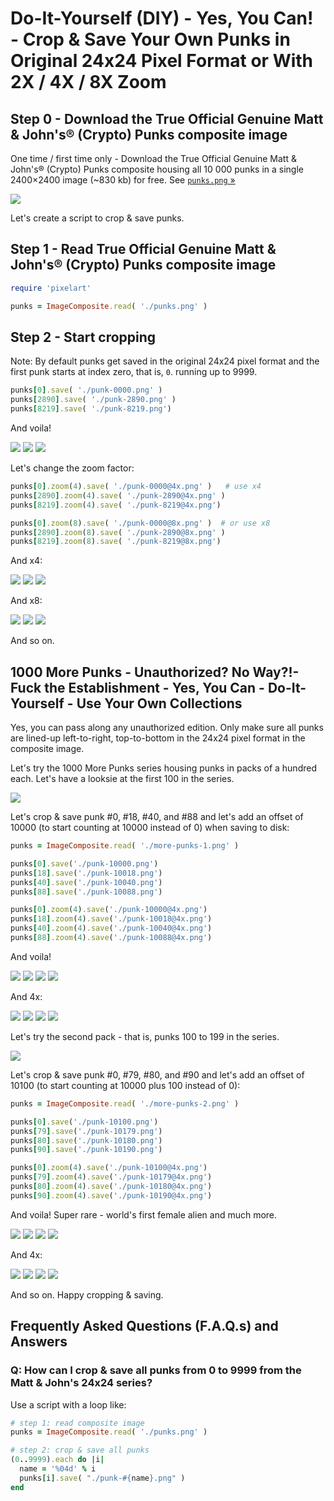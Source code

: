 # Do-It-Yourself (DIY) - Yes, You Can! - Crop & Save Your Own Punks in Original 24x24 Pixel Format or With 2X / 4X / 8X Zoom


## Step 0 -  Download the True Official Genuine Matt & John's® (Crypto) Punks composite image

One time / first time only - Download the True Official Genuine Matt & John's® (Crypto) Punks composite
housing all 10 000 punks
in a single 2400×2400 image (~830 kb) for free.
See [`punks.png` »](https://github.com/larvalabs/cryptopunks/blob/master/punks.png)


![](i/punks-zoom.png)



Let's create a script to crop & save punks.

## Step 1 -  Read True Official Genuine Matt & John's® (Crypto) Punks composite image


``` ruby
require 'pixelart'

punks = ImageComposite.read( './punks.png' )
```


## Step 2 - Start cropping 

Note: By default punks get saved in the original 24x24 pixel format
and the first punk starts at index zero, that is, `0`.
running up to 9999.

``` ruby
punks[0].save( './punk-0000.png' )
punks[2890].save( './punk-2890.png' )
punks[8219].save( './punk-8219.png')
```


And voila!

![](i/punk-0000.png)
![](i/punk-2890.png)
![](i/punk-8219.png)


Let's change the zoom factor:

``` ruby
punks[0].zoom(4).save( './punk-0000@4x.png' )   # use x4
punks[2890].zoom(4).save( './punk-2890@4x.png' )
punks[8219].zoom(4).save( './punk-8219@4x.png')

punks[0].zoom(8).save( './punk-0000@8x.png' )  # or use x8
punks[2890].zoom(8).save( './punk-2890@8x.png' )
punks[8219].zoom(8).save( './punk-8219@8x.png')
```

And x4:

![](i/punk-0000x4.png)
![](i/punk-2890x4.png)
![](i/punk-8219x4.png)


And x8:

![](i/punk-0000x8.png)
![](i/punk-2890x8.png)
![](i/punk-8219x8.png)


And so on.



## 1000 More Punks  - Unauthorized? No Way?!- Fuck the Establishment - Yes, You Can - Do-It-Yourself - Use Your Own Collections


Yes, you can pass along any unauthorized edition.
Only make sure all punks are lined-up left-to-right, top-to-bottom
in the 24x24 pixel format in the composite image.


Let's try the 1000 More Punks series housing punks in
packs of a hundred each. Let's have a looksie at the first 100
in the series.


![](i/more-punks-1.png)



Let's crop & save punk #0, #18, #40, and #88
and let's add an offset of 10000
(to start counting at 10000 instead of 0) when saving to disk:

``` ruby
punks = ImageComposite.read( './more-punks-1.png' )

punks[0].save('./punk-10000.png')
punks[18].save('./punk-10018.png')
punks[40].save('./punk-10040.png')
punks[88].save('./punk-10088.png')

punks[0].zoom(4).save('./punk-10000@4x.png')
punks[18].zoom(4).save('./punk-10018@4x.png')
punks[40].zoom(4).save('./punk-10040@4x.png')
punks[88].zoom(4).save('./punk-10088@4x.png')
```

And voila!

![](i/punk-10000.png)
![](i/punk-10018.png)
![](i/punk-10040.png)
![](i/punk-10088.png)


And 4x:

![](i/punk-10000x4.png)
![](i/punk-10018x4.png)
![](i/punk-10040x4.png)
![](i/punk-10088x4.png)




Let's try the second pack - that is, punks 100 to 199 in the series.


![](i/more-punks-2.png)



Let's crop & save punk #0, #79, #80, and #90
and let's add an offset of 10100
(to start counting at 10000 plus 100 instead of 0):

``` ruby
punks = ImageComposite.read( './more-punks-2.png' )

punks[0].save('./punk-10100.png')
punks[79].save('./punk-10179.png')
punks[80].save('./punk-10180.png')
punks[90].save('./punk-10190.png')

punks[0].zoom(4).save('./punk-10100@4x.png')
punks[79].zoom(4).save('./punk-10179@4x.png')
punks[80].zoom(4).save('./punk-10180@4x.png')
punks[90].zoom(4).save('./punk-10190@4x.png')
```

And voila! Super rare - world's first female alien and much more.


![](i/punk-10100.png)
![](i/punk-10179.png)
![](i/punk-10180.png)
![](i/punk-10190.png)


And 4x:

![](i/punk-10100x4.png)
![](i/punk-10179x4.png)
![](i/punk-10180x4.png)
![](i/punk-10190x4.png)


And so on. Happy cropping & saving.






## Frequently Asked Questions (F.A.Q.s) and Answers

### Q: How can I crop & save all punks from 0 to 9999 from the Matt & John's  24x24 series?


Use a script with a loop like:

``` ruby
# step 1: read composite image
punks = ImageComposite.read( './punks.png' )

# step 2: crop & save all punks
(0..9999).each do |i|
  name = '%04d' % i
  punks[i].save( "./punk-#{name}.png" )
end
```


